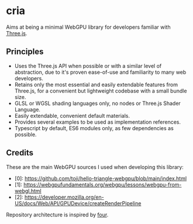# cria

Aims at being a minimal WebGPU library for developers familiar with [Three.js](https://github.com/mrdoob/three).

## Principles

- Uses the Three.js API when possible or with a similar level of abstraction, due to it's proven ease-of-use and familiarity to many web developers.
- Retains only the most essential and easily extendable features from Three.js, for a convenient but lightweight codebase with a small bundle size.
- GLSL or WGSL shading languages only, no nodes or Three.js Shader Language.
- Easily extendable, convenient default materials.
- Provides several examples to be used as implementation references.
- Typescript by default, ES6 modules only, as few dependencies as possible.

## Credits

These are the main WebGPU sources I used when developing this library:
- \[0]: https://github.com/toji/hello-triangle-webgpu/blob/main/index.html
- \[1]: https://webgpufundamentals.org/webgpu/lessons/webgpu-from-webgl.html
- \[2]: https://developer.mozilla.org/en-US/docs/Web/API/GPUDevice/createRenderPipeline

Repository architecture is inspired by [four](https://github.com/CodyJasonBennett/four).
